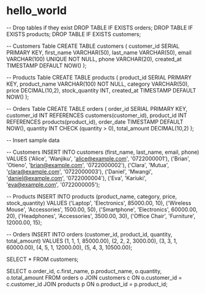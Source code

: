 # hello_world
-- Drop tables if they exist
DROP TABLE IF EXISTS orders;
DROP TABLE IF EXISTS products;
DROP TABLE IF EXISTS customers;

-- Customers Table
CREATE TABLE customers (
    customer_id SERIAL PRIMARY KEY,
    first_name VARCHAR(50),
    last_name VARCHAR(50),
    email VARCHAR(100) UNIQUE NOT NULL,
    phone VARCHAR(20),
    created_at TIMESTAMP DEFAULT NOW()
);

-- Products Table
CREATE TABLE products (
    product_id SERIAL PRIMARY KEY,
    product_name VARCHAR(100) NOT NULL,
    category VARCHAR(50),
    price DECIMAL(10,2),
    stock_quantity INT,
    created_at TIMESTAMP DEFAULT NOW()
);

-- Orders Table
CREATE TABLE orders (
    order_id SERIAL PRIMARY KEY,
    customer_id INT REFERENCES customers(customer_id),
    product_id INT REFERENCES products(product_id),
    order_date TIMESTAMP DEFAULT NOW(),
    quantity INT CHECK (quantity > 0),
    total_amount DECIMAL(10,2)
);

-- Insert sample data

-- Customers
INSERT INTO customers (first_name, last_name, email, phone) VALUES
('Alice', 'Wanjiku', 'alice@example.com', '0722000001'),
('Brian', 'Otieno', 'brian@example.com', '0722000002'),
('Clara', 'Mutua', 'clara@example.com', '0722000003'),
('Daniel', 'Mwangi', 'daniel@example.com', '0722000004'),
('Eva', 'Kariuki', 'eva@example.com', '0722000005');

-- Products
INSERT INTO products (product_name, category, price, stock_quantity) VALUES
('Laptop', 'Electronics', 85000.00, 10),
('Wireless Mouse', 'Accessories', 1500.00, 50),
('Smartphone', 'Electronics', 60000.00, 20),
('Headphones', 'Accessories', 3500.00, 30),
('Office Chair', 'Furniture', 12000.00, 15);

-- Orders
INSERT INTO orders (customer_id, product_id, quantity, total_amount) VALUES
(1, 1, 1, 85000.00),
(2, 2, 2, 3000.00),
(3, 3, 1, 60000.00),
(4, 5, 1, 12000.00),
(5, 4, 3, 10500.00);

SELECT * FROM customers;

SELECT o.order_id, c.first_name, p.product_name, o.quantity, o.total_amount
FROM orders o
JOIN customers c ON o.customer_id = c.customer_id
JOIN products p ON o.product_id = p.product_id;

